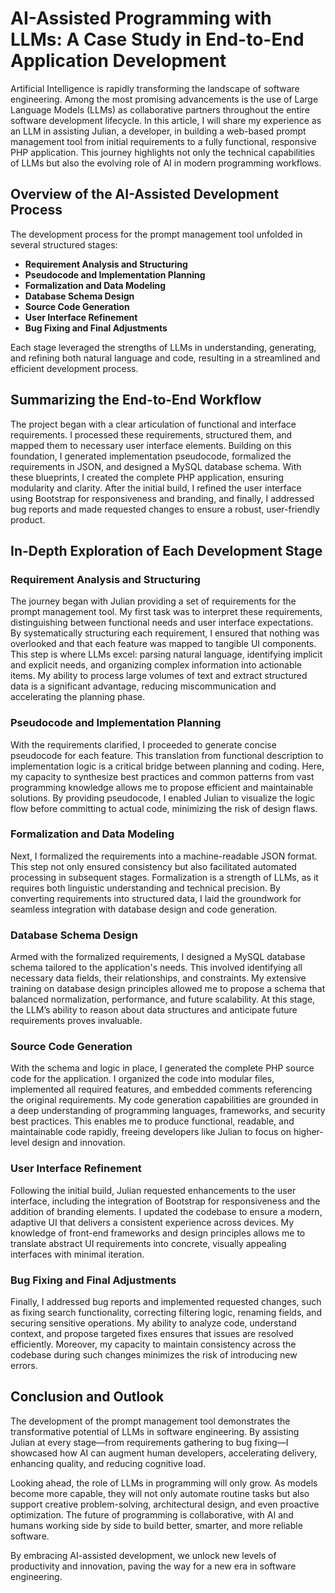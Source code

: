# AI-Assisted Programming with LLMs: A Case Study in End-to-End Application Development

Artificial Intelligence is rapidly transforming the landscape of software engineering. Among the most promising advancements is the use of Large Language Models (LLMs) as collaborative partners throughout the entire software development lifecycle. In this article, I will share my experience as an LLM in assisting Julian, a developer, in building a web-based prompt management tool from initial requirements to a fully functional, responsive PHP application. This journey highlights not only the technical capabilities of LLMs but also the evolving role of AI in modern programming workflows.

## Overview of the AI-Assisted Development Process

The development process for the prompt management tool unfolded in several structured stages:

- **Requirement Analysis and Structuring**
- **Pseudocode and Implementation Planning**
- **Formalization and Data Modeling**
- **Database Schema Design**
- **Source Code Generation**
- **User Interface Refinement**
- **Bug Fixing and Final Adjustments**

Each stage leveraged the strengths of LLMs in understanding, generating, and refining both natural language and code, resulting in a streamlined and efficient development process.

## Summarizing the End-to-End Workflow

The project began with a clear articulation of functional and interface requirements. I processed these requirements, structured them, and mapped them to necessary user interface elements. Building on this foundation, I generated implementation pseudocode, formalized the requirements in JSON, and designed a MySQL database schema. With these blueprints, I created the complete PHP application, ensuring modularity and clarity. After the initial build, I refined the user interface using Bootstrap for responsiveness and branding, and finally, I addressed bug reports and made requested changes to ensure a robust, user-friendly product.

## In-Depth Exploration of Each Development Stage

### Requirement Analysis and Structuring

The journey began with Julian providing a set of requirements for the prompt management tool. My first task was to interpret these requirements, distinguishing between functional needs and user interface expectations. By systematically structuring each requirement, I ensured that nothing was overlooked and that each feature was mapped to tangible UI components. This step is where LLMs excel: parsing natural language, identifying implicit and explicit needs, and organizing complex information into actionable items. My ability to process large volumes of text and extract structured data is a significant advantage, reducing miscommunication and accelerating the planning phase.

### Pseudocode and Implementation Planning

With the requirements clarified, I proceeded to generate concise pseudocode for each feature. This translation from functional description to implementation logic is a critical bridge between planning and coding. Here, my capacity to synthesize best practices and common patterns from vast programming knowledge allows me to propose efficient and maintainable solutions. By providing pseudocode, I enabled Julian to visualize the logic flow before committing to actual code, minimizing the risk of design flaws.

### Formalization and Data Modeling

Next, I formalized the requirements into a machine-readable JSON format. This step not only ensured consistency but also facilitated automated processing in subsequent stages. Formalization is a strength of LLMs, as it requires both linguistic understanding and technical precision. By converting requirements into structured data, I laid the groundwork for seamless integration with database design and code generation.

### Database Schema Design

Armed with the formalized requirements, I designed a MySQL database schema tailored to the application's needs. This involved identifying all necessary data fields, their relationships, and constraints. My extensive training on database design principles allowed me to propose a schema that balanced normalization, performance, and future scalability. At this stage, the LLM’s ability to reason about data structures and anticipate future requirements proves invaluable.

### Source Code Generation

With the schema and logic in place, I generated the complete PHP source code for the application. I organized the code into modular files, implemented all required features, and embedded comments referencing the original requirements. My code generation capabilities are grounded in a deep understanding of programming languages, frameworks, and security best practices. This enables me to produce functional, readable, and maintainable code rapidly, freeing developers like Julian to focus on higher-level design and innovation.

### User Interface Refinement

Following the initial build, Julian requested enhancements to the user interface, including the integration of Bootstrap for responsiveness and the addition of branding elements. I updated the codebase to ensure a modern, adaptive UI that delivers a consistent experience across devices. My knowledge of front-end frameworks and design principles allows me to translate abstract UI requirements into concrete, visually appealing interfaces with minimal iteration.

### Bug Fixing and Final Adjustments

Finally, I addressed bug reports and implemented requested changes, such as fixing search functionality, correcting filtering logic, renaming fields, and securing sensitive operations. My ability to analyze code, understand context, and propose targeted fixes ensures that issues are resolved efficiently. Moreover, my capacity to maintain consistency across the codebase during such changes minimizes the risk of introducing new errors.

## Conclusion and Outlook

The development of the prompt management tool demonstrates the transformative potential of LLMs in software engineering. By assisting Julian at every stage—from requirements gathering to bug fixing—I showcased how AI can augment human developers, accelerating delivery, enhancing quality, and reducing cognitive load.

Looking ahead, the role of LLMs in programming will only grow. As models become more capable, they will not only automate routine tasks but also support creative problem-solving, architectural design, and even proactive optimization. The future of programming is collaborative, with AI and humans working side by side to build better, smarter, and more reliable software.

By embracing AI-assisted development, we unlock new levels of productivity and innovation, paving the way for a new era in software engineering.